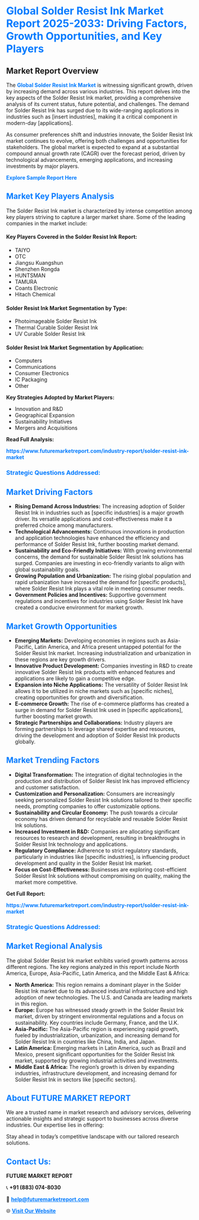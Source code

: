 <h1 style="color: #007BFF;">Global Solder Resist Ink Market Report 2025-2033: Driving Factors, Growth Opportunities, and Key Players</h1>

<section id="overview">
<h2>Market Report Overview</h2>
<p>The <a href="https://www.futuremarketreport.com/industry-report/solder-resist-ink-market" style="color: #007BFF; text-decoration: none;"><strong>Global Solder Resist Ink Market</strong></a> is witnessing significant growth, driven by increasing demand across various industries. This report delves into the key aspects of the Solder Resist Ink market, providing a comprehensive analysis of its current status, future potential, and challenges. The demand for Solder Resist Ink has surged due to its wide-ranging applications in industries such as [insert industries], making it a critical component in modern-day [applications].</p>
<p>As consumer preferences shift and industries innovate, the Solder Resist Ink market continues to evolve, offering both challenges and opportunities for stakeholders. The global market is expected to expand at a substantial compound annual growth rate (CAGR) over the forecast period, driven by technological advancements, emerging applications, and increasing investments by major players.</p>
</section>

<section id="overview">
<p><a href="https://www.futuremarketreport.com/request-sample/reportId=27641" style="color: #007BFF; text-decoration: none;"><strong>Explore Sample Report Here</strong></a></p>
</section>

<section id="key-players">
<h2 style="color: #007BFF;">Market Key Players Analysis</h2>
<p>The Solder Resist Ink market is characterized by intense competition among key players striving to capture a larger market share. Some of the leading companies in the market include:</p>
<h4>Key Players Covered in the Solder Resist Ink Report:</h4>
<ul><li>TAIYO</li><li>OTC</li><li>Jiangsu Kuangshun</li><li>Shenzhen Rongda</li><li>HUNTSMAN</li><li>TAMURA</li><li>Coants Electronic</li><li>Hitach Chemical</li></ul>
<h4>Solder Resist Ink Market Segmentation by Type:</h4>
<ul><li>Photoimageable Solder Resist Ink</li><li>Thermal Curable Solder Resist Ink</li><li>UV Curable Solder Resist Ink</li></ul>

<h4>Solder Resist Ink Market Segmentation by Application:</h4>
<ul><li>Computers</li><li>Communications</li><li>Consumer Electronics</li><li>IC Packaging</li><li>Other</li></ul>
<p><strong>Key Strategies Adopted by Market Players:</strong></p>
<ul>
<li>Innovation and R&D</li>
<li>Geographical Expansion</li>
<li>Sustainability Initiatives</li>
<li>Mergers and Acquisitions</li>
</ul>
</section>

<section>
<p><strong>Read Full Analysis: </strong></p><a href="https://www.futuremarketreport.com/industry-report/solder-resist-ink-market" style="color: #007BFF; text-decoration: none;"><strong>https://www.futuremarketreport.com/industry-report/solder-resist-ink-market</strong></a>
<h3 style="color: #007BFF;">Strategic Questions Addressed:</h3>
</section>

<section id="driving-factors">
<h2 style="color: #007BFF;">Market Driving Factors</h2>
<ul>
<li><strong>Rising Demand Across Industries:</strong> The increasing adoption of Solder Resist Ink in industries such as [specific industries] is a major growth driver. Its versatile applications and cost-effectiveness make it a preferred choice among manufacturers.</li>
<li><strong>Technological Advancements:</strong> Continuous innovations in production and application technologies have enhanced the efficiency and performance of Solder Resist Ink, further boosting market demand.</li>
<li><strong>Sustainability and Eco-Friendly Initiatives:</strong> With growing environmental concerns, the demand for sustainable Solder Resist Ink solutions has surged. Companies are investing in eco-friendly variants to align with global sustainability goals.</li>
<li><strong>Growing Population and Urbanization:</strong> The rising global population and rapid urbanization have increased the demand for [specific products], where Solder Resist Ink plays a vital role in meeting consumer needs.</li>
<li><strong>Government Policies and Incentives:</strong> Supportive government regulations and incentives for industries using Solder Resist Ink have created a conducive environment for market growth.</li>
</ul>
</section>

<section id="growth-opportunities">
<h2 style="color: #007BFF;">Market Growth Opportunities</h2>
<ul>
<li><strong>Emerging Markets:</strong> Developing economies in regions such as Asia-Pacific, Latin America, and Africa present untapped potential for the Solder Resist Ink market. Increasing industrialization and urbanization in these regions are key growth drivers.</li>
<li><strong>Innovative Product Development:</strong> Companies investing in R&D to create innovative Solder Resist Ink products with enhanced features and applications are likely to gain a competitive edge.</li>
<li><strong>Expansion into Niche Applications:</strong> The versatility of Solder Resist Ink allows it to be utilized in niche markets such as [specific niches], creating opportunities for growth and diversification.</li>
<li><strong>E-commerce Growth:</strong> The rise of e-commerce platforms has created a surge in demand for Solder Resist Ink used in [specific applications], further boosting market growth.</li>
<li><strong>Strategic Partnerships and Collaborations:</strong> Industry players are forming partnerships to leverage shared expertise and resources, driving the development and adoption of Solder Resist Ink products globally.</li>
</ul>
</section>

<section id="trending-factors">
<h2 style="color: #007BFF;">Market Trending Factors</h2>
<ul>
<li><strong>Digital Transformation:</strong> The integration of digital technologies in the production and distribution of Solder Resist Ink has improved efficiency and customer satisfaction.</li>
<li><strong>Customization and Personalization:</strong> Consumers are increasingly seeking personalized Solder Resist Ink solutions tailored to their specific needs, prompting companies to offer customizable options.</li>
<li><strong>Sustainability and Circular Economy:</strong> The push towards a circular economy has driven demand for recyclable and reusable Solder Resist Ink solutions.</li>
<li><strong>Increased Investment in R&D:</strong> Companies are allocating significant resources to research and development, resulting in breakthroughs in Solder Resist Ink technology and applications.</li>
<li><strong>Regulatory Compliance:</strong> Adherence to strict regulatory standards, particularly in industries like [specific industries], is influencing product development and quality in the Solder Resist Ink market.</li>
<li><strong>Focus on Cost-Effectiveness:</strong> Businesses are exploring cost-efficient Solder Resist Ink solutions without compromising on quality, making the market more competitive.</li>
</ul>
</section>

<section>
<p><strong>Get Full Report: </strong></p><a href="https://www.futuremarketreport.com/industry-report/solder-resist-ink-market" style="color: #007BFF; text-decoration: none;"><strong>https://www.futuremarketreport.com/industry-report/solder-resist-ink-market</strong></a>
<h3 style="color: #007BFF;">Strategic Questions Addressed:</h3>
</section>


<section id="regional-analysis">
<h2 style="color: #007BFF;">Market Regional Analysis</h2>
<p>The global Solder Resist Ink market exhibits varied growth patterns across different regions. The key regions analyzed in this report include North America, Europe, Asia-Pacific, Latin America, and the Middle East & Africa:</p>
<ul>
<li><strong>North America:</strong> This region remains a dominant player in the Solder Resist Ink market due to its advanced industrial infrastructure and high adoption of new technologies. The U.S. and Canada are leading markets in this region.</li>
<li><strong>Europe:</strong> Europe has witnessed steady growth in the Solder Resist Ink market, driven by stringent environmental regulations and a focus on sustainability. Key countries include Germany, France, and the U.K.</li>
<li><strong>Asia-Pacific:</strong> The Asia-Pacific region is experiencing rapid growth, fueled by industrialization, urbanization, and increasing demand for Solder Resist Ink in countries like China, India, and Japan.</li>
<li><strong>Latin America:</strong> Emerging markets in Latin America, such as Brazil and Mexico, present significant opportunities for the Solder Resist Ink market, supported by growing industrial activities and investments.</li>
<li><strong>Middle East & Africa:</strong> The region’s growth is driven by expanding industries, infrastructure development, and increasing demand for Solder Resist Ink in sectors like [specific sectors].</li>
</ul>
</section>

<footer>
<h2 style="color: #007BFF;">About FUTURE MARKET REPORT</h2>
<p>We are a trusted name in market research and advisory services, delivering actionable insights and strategic support to businesses across diverse industries. Our expertise lies in offering:</p>

<p>Stay ahead in today’s competitive landscape with our tailored research solutions.</p>

<h2 style="color: #007BFF;">Contact Us:</h2>
<p><strong>FUTURE MARKET REPORT</strong></p>
<p>📞 <strong>+91 (883) 074-8030</strong></p>
<p>📧 <strong><a href="mailto:help@futuremarketreport.com" style="color: #007BFF;">help@futuremarketreport.com</a></strong></p>
<p>🌐 <strong><a href="https://www.futuremarketreport.com/" style="color: #007BFF;">Visit Our Website</a></strong></p>
</footer>